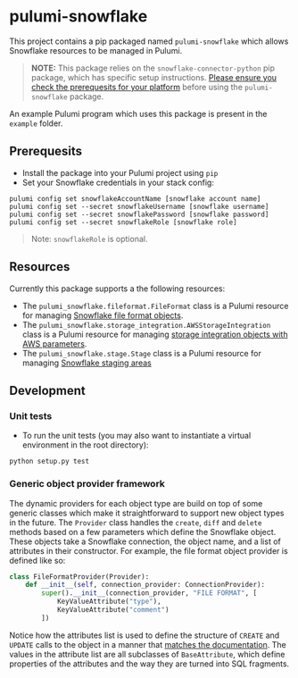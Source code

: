 # pulumi-snowflake

This project contains a pip packaged named `pulumi-snowflake` which allows Snowflake resources to be managed in Pulumi.

> **NOTE:** This package relies on the `snowflake-connector-python` pip package, which has specific setup instructions.  [Please ensure you check the prerequesits for your platform](https://docs.snowflake.net/manuals/user-guide/python-connector-install.html) before using the `pulumi-snowflake` package.

An example Pulumi program which uses this package is present in the `example` folder.

## Prerequesits

* Install the package into your Pulumi project using `pip`
* Set your Snowflake credentials in your stack config:

```
pulumi config set snowflakeAccountName [snowflake account name]
pulumi config set --secret snowflakeUsername [snowflake username]
pulumi config set --secret snowflakePassword [snowflake password]
pulumi config set --secret snowflakeRole [snowflake role]
```

> Note: `snowflakeRole` is optional.

## Resources

Currently this package supports a the following resources:

* The `pulumi_snowflake.fileformat.FileFormat` class is a Pulumi resource for managing [Snowflake file format objects](https://docs.snowflake.net/manuals/sql-reference/sql/create-file-format.html).
* The `pulumi_snowflake.storage_integration.AWSStorageIntegration` class is a Pulumi resource for managing [storage integration objects with AWS parameters](https://docs.snowflake.net/manuals/sql-reference/sql/create-storage-integration.html).
* The `pulumi_snowflake.stage.Stage` class is a Pulumi resource for managing [Snowflake staging areas](https://docs.snowflake.net/manuals/sql-reference/sql/create-stage.html)


## Development

### Unit tests

* To run the unit tests (you may also want to instantiate a virtual environment in the root directory):

```
python setup.py test
```

### Generic object provider framework

The dynamic providers for each object type are build on top of some generic classes which make it straightforward to support new object types in the future.  The `Provider` class handles the `create`, `diff` and `delete` methods based on a few parameters which define the Snowflake object.  These objects take a Snowflake connection, the object name, and a list of attributes in their constructor.  For example, the file format object provider is defined like so:

```python
class FileFormatProvider(Provider):
    def __init__(self, connection_provider: ConnectionProvider):
        super().__init__(connection_provider, "FILE FORMAT", [
            KeyValueAttribute("type"),
            KeyValueAttribute("comment")
        ])
```

Notice how the attributes list is used to define the structure of `CREATE` and `UPDATE` calls to the object in a manner that [matches the documentation](https://docs.snowflake.net/manuals/sql-reference/sql/create-file-format.html).  The values in the attribute list are all subclasses of `BaseAttribute`, which define properties of the attributes and the way they are turned into SQL fragments.
